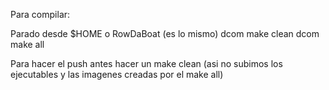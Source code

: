 
Para compilar:

Parado desde $HOME o RowDaBoat (es lo mismo)
dcom make clean
dcom make all

Para hacer el push antes hacer un make clean (asi no subimos los ejecutables y las imagenes creadas por el make all)
